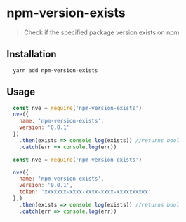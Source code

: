 # npm-version-exists
> Check if the specified package version exists on npm

## Installation

```console
  yarn add npm-version-exists
```
## Usage

```javascript
  const nve = require('npm-version-exists')
  nve({
    name: 'npm-version-exists',
    version: '0.0.1'
  })
    .then(exists => console.log(exists)) //returns bool
    .catch(err => console.log(err))
```

```javascript
  const nve = require('npm-version-exists')

  nve({
    name: 'npm-version-exists',
    version: '0.0.1',
    token: 'xxxxxxx-xxxx-xxxx-xxxx-xxxxxxxxxx'
  },)
    .then(exists => console.log(exists)) //returns bool
    .catch(err => console.log(err))
```